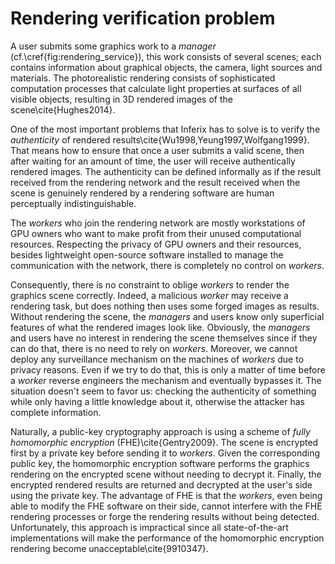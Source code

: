 # Rendering verification problem

A user submits some graphics work to a _manager_ (cf.\cref{fig:rendering\_service}), this work consists of several scenes; each contains information about graphical objects, the camera, light sources and materials. The photorealistic rendering consists of sophisticated computation processes that calculate light properties at surfaces of all visible objects, resulting in 3D rendered images of the scene\cite{Hughes2014}.

One of the most important problems that Inferix has to solve is to verify the _authenticity_ of rendered results\cite{Wu1998,Yeung1997,Wolfgang1999}. That means how to ensure that once a user submits a valid scene, then after waiting for an amount of time, the user will receive authentically rendered images. The authenticity can be defined informally as if the result received from the rendering network and the result received when the scene is genuinely rendered by a rendering software are human perceptually indistinguishable.

The _workers_ who join the rendering network are mostly workstations of GPU owners who want to make profit from their unused computational resources. Respecting the privacy of GPU owners and their resources, besides lightweight open-source software installed to manage the communication with the network, there is completely no control on _workers_.

Consequently, there is no constraint to oblige _workers_ to render the graphics scene correctly. Indeed, a malicious _worker_ may receive a rendering task, but does nothing then uses some forged images as results. Without rendering the scene, the _managers_ and users know only superficial features of what the rendered images look like. Obviously, the _managers_ and users have no interest in rendering the scene themselves since if they can do that, there is no need to rely on _workers_. Moreover, we cannot deploy any surveillance mechanism on the machines of _workers_ due to privacy reasons. Even if we try to do that, this is only a matter of time before a _worker_ reverse engineers the mechanism and eventually bypasses it. The situation doesn't seem to favor us: checking the authenticity of something while only having a little knowledge about it, otherwise the attacker has complete information.

Naturally, a public-key cryptography approach is using a scheme of _fully homomorphic encryption_ (FHE)\cite{Gentry2009}. The scene is encrypted first by a private key before sending it to _workers_. Given the corresponding public key, the homomorphic encryption software performs the graphics rendering on the encrypted scene without needing to decrypt it. Finally, the encrypted rendered results are returned and decrypted at the user's side using the private key. The advantage of FHE is that the _workers_, even being able to modify the FHE software on their side, cannot interfere with the FHE rendering processes or forge the rendering results without being detected. Unfortunately, this approach is impractical since all state-of-the-art implementations will make the performance of the homomorphic encryption rendering become unacceptable\cite{9910347}.
